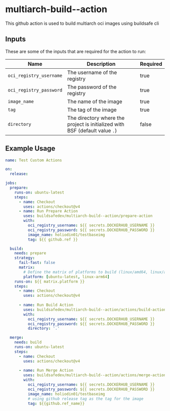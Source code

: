 # multiarch-build--action

This github action is used to build multiarch oci images  using buildsafe cli

## Inputs

These are some of the inputs that are required for the action to run:

| Name                   | Description                                                                 | Required |
|------------------------|-----------------------------------------------------------------------------|----------|
| `oci_registry_username` | The username of the registry                                                | true     |
| `oci_registry_password` | The password of the registry                                                | true     |
| `image_name`            | The name of the image                                                       | true     |
| `tag`                   | The tag of the image                                                        | true     |
| `directory`             | The directory where the project is initialized with BSF (default value `.`) | false    |

## Example Usage

```yaml
name: Test Custom Actions

on:
  release:

jobs:
  prepare:
    runs-on: ubuntu-latest
    steps:
      - name: Checkout
        uses: actions/checkout@v4
      - name: Run Prepare Action
        uses: buildsafedev/multiarch-build--action/prepare-action
        with:
          oci_registry_username: ${{ secrets.DOCKERHUB_USERNAME }}
          oci_registry_password: ${{ secrets.DOCKERHUB_PASSWORD }}
          image_name: holiodin01/testbaseimg
          tag: ${{ github.ref }}

  build:
    needs: prepare
    strategy:
      fail-fast: false
      matrix:
        # Define the matrix of platforms to build (linux/amd64, linux/arm64)....     
        platform: [ubuntu-latest, linux-arm64]  
    runs-on: ${{ matrix.platform }}
    steps:
      - name: Checkout
        uses: actions/checkout@v4
      
      - name: Run Build Action
        uses: buildsafedev/multiarch-build--action/actions/build-action
        with:
          oci_registry_username: ${{ secrets.DOCKERHUB_USERNAME }}
          oci_registry_password: ${{ secrets.DOCKERHUB_PASSWORD }}
          directory: '.'

  merge:
    needs: build
    runs-on: ubuntu-latest
    steps:
      - name: Checkout
        uses: actions/checkout@v4
      
      - name: Run Merge Action
        uses: buildsafedev/multiarch-build--action/actions/merge-action
        with:
          oci_registry_username: ${{ secrets.DOCKERHUB_USERNAME }}
          oci_registry_password: ${{ secrets.DOCKERHUB_PASSWORD }}
          image_name: holiodin01/testbaseimg
          # using github release tag as the tag for the image          
          tag: ${{github.ref_name}}

```


